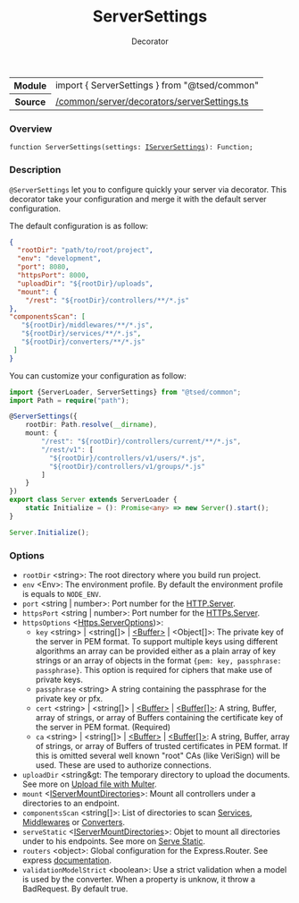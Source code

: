 
<header class="symbol-info-header"><h1 id="serversettings">ServerSettings</h1><label class="symbol-info-type-label decorator">Decorator</label></header>
<!-- summary -->
<section class="symbol-info"><table class="is-full-width"><tbody><tr><th>Module</th><td><div class="lang-typescript"><span class="token keyword">import</span> { ServerSettings }&nbsp;<span class="token keyword">from</span>&nbsp;<span class="token string">"@tsed/common"</span></div></td></tr><tr><th>Source</th><td><a href="https://github.com/Romakita/ts-express-decorators/blob/v4.25.0/src//common/server/decorators/serverSettings.ts#L0-L0">/common/server/decorators/serverSettings.ts</a></td></tr></tbody></table></section>
<!-- overview -->


### Overview


<pre><code class="typescript-lang ">function <span class="token function">ServerSettings</span><span class="token punctuation">(</span>settings<span class="token punctuation">:</span> <a href="#api/common/config/iserversettings"><span class="token">IServerSettings</span></a><span class="token punctuation">)</span><span class="token punctuation">:</span> Function<span class="token punctuation">;</span></code></pre>


<!-- Parameters -->

<!-- Description -->


### Description

`@ServerSettings` let you to configure quickly your server via decorator. This decorator take your configuration and merge it with the default server configuration.

The default configuration is as follow:
 ```json
 {
   "rootDir": "path/to/root/project",
   "env": "development",
   "port": 8080,
   "httpsPort": 8000,
   "uploadDir": "${rootDir}/uploads",
   "mount": {
     "/rest": "${rootDir}/controllers/**/*.js"
},
"componentsScan": [
    "${rootDir}/middlewares/**/*.js",
    "${rootDir}/services/**/*.js",
    "${rootDir}/converters/**/*.js"
  ]
}
```

You can customize your configuration as follow:
```typescript
import {ServerLoader, ServerSettings} from "@tsed/common";
import Path = require("path");

@ServerSettings({
    rootDir: Path.resolve(__dirname),
    mount: {
        "/rest": "${rootDir}/controllers/current/**/*.js",
        "/rest/v1": [
          "${rootDir}/controllers/v1/users/*.js",
          "${rootDir}/controllers/v1/groups/*.js"
        ]
    }
})
export class Server extends ServerLoader {
    static Initialize = (): Promise<any> => new Server().start();
}

Server.Initialize();
```
### Options

* `rootDir` &lt;string&gt;: The root directory where you build run project.
* `env` &lt;Env&gt;: The environment profile. By default the environment profile is equals to `NODE_ENV`.
* `port` &lt;string | number&gt;: Port number for the [HTTP.Server](https://nodejs.org/api/http.html#http_class_http_server).
* `httpsPort` &lt;string | number&gt;: Port number for the [HTTPs.Server](https://nodejs.org/api/https.html#https_class_https_server).
* `httpsOptions` &lt;[Https.ServerOptions](https://nodejs.org/api/tls.html#tls_tls_createserver_options_secureconnectionlistener))&gt;:
  * `key` &lt;string&gt; | &lt;string[]&gt; | [&lt;Buffer&gt;](https://nodejs.org/api/buffer.html#buffer_class_buffer) | &lt;Object[]&gt;: The private key of the server in PEM format. To support multiple keys using different algorithms an array can be provided either as a plain array of key strings or an array of objects in the format `{pem: key, passphrase: passphrase}`. This option is required for ciphers that make use of private keys.
  * `passphrase` &lt;string&gt; A string containing the passphrase for the private key or pfx.
  * `cert` &lt;string&gt; | &lt;string[]&gt; | [&lt;Buffer&gt;](https://nodejs.org/api/buffer.html#buffer_class_buffer) | [&lt;Buffer[]&gt;](https://nodejs.org/api/buffer.html#buffer_class_buffer): A string, Buffer, array of strings, or array of Buffers containing the certificate key of the server in PEM format. (Required)
  * `ca` &lt;string&gt; | &lt;string[]&gt; | [&lt;Buffer&gt;](https://nodejs.org/api/buffer.html#buffer_class_buffer) | [&lt;Buffer[]&gt;](https://nodejs.org/api/buffer.html#buffer_class_buffer): A string, Buffer, array of strings, or array of Buffers of trusted certificates in PEM format. If this is omitted several well known "root" CAs (like VeriSign) will be used. These are used to authorize connections.
* `uploadDir` &lt;string&gt: The temporary directory to upload the documents. See more on [Upload file with Multer](tutorials/upload-files-with-multer.md).
* `mount` &lt;[IServerMountDirectories](api/common/server/iservermountdirectories.md)&gt;: Mount all controllers under a directories to an endpoint.
* `componentsScan` &lt;string[]&gt;: List of directories to scan [Services](docs/services/ovierview.md), [Middlewares](docs/middlewares/ovierview.md) or [Converters](docs/converters.md).
* `serveStatic` &lt;[IServerMountDirectories](api/common/server/iservermountdirectories.md)&gt;: Objet to mount all directories under to his endpoints. See more on [Serve Static](tutorials/serve-static-files.md).
* `routers` &lt;object&gt;: Global configuration for the Express.Router. See express [documentation](http://expressjs.com/en/api.html#express.router).
* `validationModelStrict` &lt;boolean&gt;: Use a strict validation when a model is used by the converter. When a property is unknow, it throw a BadRequest. By default true.

<!-- Members -->

